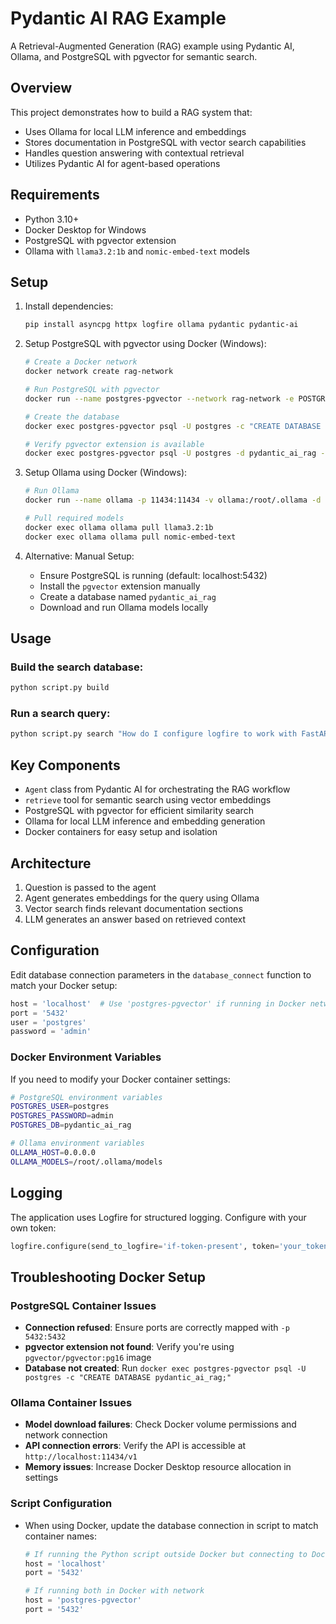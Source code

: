 # Pydantic AI RAG Example

A Retrieval-Augmented Generation (RAG) example using Pydantic AI, Ollama, and PostgreSQL with pgvector for semantic search.

## Overview

This project demonstrates how to build a RAG system that:
- Uses Ollama for local LLM inference and embeddings
- Stores documentation in PostgreSQL with vector search capabilities
- Handles question answering with contextual retrieval
- Utilizes Pydantic AI for agent-based operations

## Requirements

- Python 3.10+
- Docker Desktop for Windows
- PostgreSQL with pgvector extension
- Ollama with `llama3.2:1b` and `nomic-embed-text` models

## Setup

1. Install dependencies:
   ```bash
   pip install asyncpg httpx logfire ollama pydantic pydantic-ai
   ```

2. Setup PostgreSQL with pgvector using Docker (Windows):
   ```bash
   # Create a Docker network
   docker network create rag-network

   # Run PostgreSQL with pgvector
   docker run --name postgres-pgvector --network rag-network -e POSTGRES_PASSWORD=admin -e POSTGRES_USER=postgres -p 5432:5432 -d pgvector/pgvector:pg16
   
   # Create the database
   docker exec postgres-pgvector psql -U postgres -c "CREATE DATABASE pydantic_ai_rag;"
   
   # Verify pgvector extension is available
   docker exec postgres-pgvector psql -U postgres -d pydantic_ai_rag -c "CREATE EXTENSION IF NOT EXISTS vector;"
   ```

3. Setup Ollama using Docker (Windows):
   ```bash
   # Run Ollama
   docker run --name ollama -p 11434:11434 -v ollama:/root/.ollama -d ollama/ollama
   
   # Pull required models
   docker exec ollama ollama pull llama3.2:1b
   docker exec ollama ollama pull nomic-embed-text
   ```

4. Alternative: Manual Setup:
   - Ensure PostgreSQL is running (default: localhost:5432)
   - Install the `pgvector` extension manually
   - Create a database named `pydantic_ai_rag`
   - Download and run Ollama models locally

## Usage

### Build the search database:
```bash
python script.py build
```

### Run a search query:
```bash
python script.py search "How do I configure logfire to work with FastAPI?"
```

## Key Components

- `Agent` class from Pydantic AI for orchestrating the RAG workflow
- `retrieve` tool for semantic search using vector embeddings
- PostgreSQL with pgvector for efficient similarity search
- Ollama for local LLM inference and embedding generation
- Docker containers for easy setup and isolation

## Architecture

1. Question is passed to the agent
2. Agent generates embeddings for the query using Ollama
3. Vector search finds relevant documentation sections
4. LLM generates an answer based on retrieved context

## Configuration

Edit database connection parameters in the `database_connect` function to match your Docker setup:
```python
host = 'localhost'  # Use 'postgres-pgvector' if running in Docker network
port = '5432'
user = 'postgres'
password = 'admin'
```

### Docker Environment Variables

If you need to modify your Docker container settings:

```bash
# PostgreSQL environment variables
POSTGRES_USER=postgres
POSTGRES_PASSWORD=admin
POSTGRES_DB=pydantic_ai_rag

# Ollama environment variables
OLLAMA_HOST=0.0.0.0
OLLAMA_MODELS=/root/.ollama/models
```

## Logging

The application uses Logfire for structured logging. Configure with your own token:
```python
logfire.configure(send_to_logfire='if-token-present', token='your_token_here')
```

## Troubleshooting Docker Setup

### PostgreSQL Container Issues
- **Connection refused**: Ensure ports are correctly mapped with `-p 5432:5432`
- **pgvector extension not found**: Verify you're using `pgvector/pgvector:pg16` image
- **Database not created**: Run `docker exec postgres-pgvector psql -U postgres -c "CREATE DATABASE pydantic_ai_rag;"`

### Ollama Container Issues
- **Model download failures**: Check Docker volume permissions and network connection
- **API connection errors**: Verify the API is accessible at `http://localhost:11434/v1`
- **Memory issues**: Increase Docker Desktop resource allocation in settings

### Script Configuration
- When using Docker, update the database connection in script to match container names:
  ```python
  # If running the Python script outside Docker but connecting to Docker PostgreSQL
  host = 'localhost'
  port = '5432'
  
  # If running both in Docker with network
  host = 'postgres-pgvector'
  port = '5432'
  ```